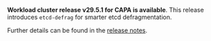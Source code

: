 **Workload cluster release v29.5.1 for CAPA is available**. This release introduces `etcd-defrag` for smarter etcd defragmentation.

Further details can be found in the [release notes](https://docs.giantswarm.io/changes/workload-cluster-releases-capa/releases/aws-29.5.1).
